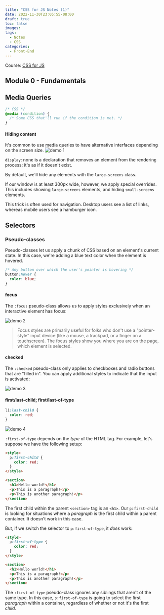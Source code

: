 ```yaml
---
title: "CSS for JS Notes (1)"
date: 2022-11-30T23:05:55-08:00
draft: true
toc: false
images:
tags:
  - Notes
  - CSS
categories:
  - Front-End
---
```

Course: [CSS for JS](https://css-for-js.dev/)
## Module 0 - Fundamentals
## Media Queries

```css
/* CSS */
@media (condition) {
  /* Some CSS that'll run if the condition is met. */
}
```
#### Hiding content
It's common to use media queries to have alternative interfaces depending on the screen size.
![demo 1](/2.png)

`display`: none is a declaration that removes an element from the rendering process; it's as if it doesn't exist.

By default, we'll hide any elements with the `large-screens` class.

If our window is at least 300px wide, however, we apply special overrides. This includes showing `large-screens` elements, and hiding `small-screens` elements.

This trick is often used for navigation. Desktop users see a list of links, whereas mobile users see a hamburger icon.

## Selectors

### Pseudo-classes

Pseudo-classes let us apply a chunk of CSS based on an element's current state. In this case, we're adding a blue text color when the element is hovered.

```css
/* Any button over which the user's pointer is hovering */
button:hover {
  color: blue;
}
```

#### focus

The `:focus` pseudo-class allows us to apply styles exclusively when an interactive element has focus:

![demo 2](/3.png)

> Focus styles are primarily useful for folks who don't use a "pointer-style" input device (like a mouse, a trackpad, or a finger on a touchscreen). The focus styles show you where you are on the page, which element is selected.

#### checked

The `:checked` pseudo-class only applies to checkboxes and radio buttons that are "filled in". You can apply additional styles to indicate that the input is activated:

![demo 3](/4.png)

#### first/last-child; first/last-of-type

```css
li:last-child {
  color: red;
}
```

![demo 4](/5.png)

`:first-of-type` depends on the *type* of the HTML tag. For example, let's suppose we have the following setup:

```html
<style>
  p:first-child {
    color: red;
  }
</style>

<section>
  <h1>Hello world!</h1>
  <p>This is a paragraph!</p>
  <p>This is another paragraph!</p>
</section>
```

The first child within the parent `<section>` tag is an `<h1>`. Our `p:first-child` is looking for situations where a *paragraph* is the first child within a parent container. It doesn't work in this case.

But, if we switch the selector to `p:first-of-type`, it *does* work:

```html
<style>
  p:first-of-type {
    color: red;
  }
</style>

<section>
  <h1>Hello world!</h1>
  <p>This is a paragraph!</p>
  <p>This is another paragraph!</p>
</section>
```

The `:first-of-type` pseudo-class ignores any siblings that aren't of the same type. In this case, `p:first-of-type` is going to select the first *paragraph* within a container, regardless of whether or not it's the first *child*.











